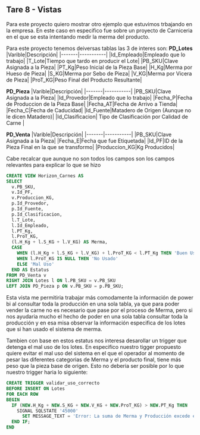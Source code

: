 ## Tare 8 - Vistas
Para este proyecto quiero mostrar otro ejemplo que estuvimos trbajando en la empresa. En este caso en especifico fue sobre un proyecto de Carniceria en el que se esta intentando medir la merma del producto.

Para este proyecto tenemos deiversas tablas las 3 de interes son:
**PD_Lotes**
|Varible|Descripción|
|-------|-----------|
|Id_Empleado|Empleado que lo trabajo|
|T_Lote|Tiempo que tardo en producir el Lote|
|PB_SKU|Clave Asignada a la Pieza|
|PT_Kg|Peso Inicial de la Pieza Base|
|H_Kg|Merma por Hueso de Pieza|
|S_KG|Merma por Sebo de Pieza|
|V_KG|Merma por Vicera de Pieza|
|ProT_KG|Peso Final del Producto Resultante|

**PD_Pieza**
|Varible|Descripción|
|-------|-----------|
|PB_SKU|Clave Asignada a la Pieza|
|Id_Provedor|Empleado que lo trabajo|
|Fecha_P|Fecha de Produccion de la Pieza Base|
|Fecha_AT|Fecha de Arrivo a Tienda|
|Fecha_C|Fecha de Caducidad|
|Id_Fuente|Matadero de Origen (Aunque no le dicen Matadero)|
|Id_Clasificacion| Tipo de Clasificación por Calidad de Carne |

**PD_Venta**
|Varible|Descripción|
|-------|-----------|
|PB_SKU|Clave Asignada a la Pieza|
|Fecha_E|Fecha que fue Etiquetada|
|Id_PF|ID de la Pieza Final en la que se transformo|
|Produccion_KG|Kg Producidos|

Cabe recalcar que aunque no son todos los campos son los campos relevantes para explicar lo que se hizo

```sql
CREATE VIEW Horizon_Carnes AS
SELECT  
  v.PB_SKU,
  v.Id_PF,
  v.Produccion_KG,
  p.Id_Provedor,
  p.Id_Fuente,
  p.Id_Clasificacion,
  l.T_Lote,
  l.Id_Empleado,
  l.PT_Kg,
  l.ProT_KG,
  (l.H_Kg + l.S_KG + l.V_KG) AS Merma,
  CASE 
    WHEN (l.H_Kg + l.S_KG + l.V_KG) + l.ProT_KG < l.PT_Kg THEN 'Buen Uso'
    WHEN l.ProT_KG IS NULL THEN 'No Usado'
    ELSE 'Mal Uso'
  END AS Estatus
FROM PD_Venta v
RIGHT JOIN Lotes l ON l.PB_SKU = v.PB_SKU
LEFT JOIN PD_Pieza p ON v.PB_SKU = p.PB_SKU;
```
Esta vista me permitiria trabajar más comodamente la información de power bi al consultar toda la producción en una sola tabla, ya que para poder vender la carne no es necesario que pase por el proceso de Merma, pero si nos ayudaria mucho el hecho de poder en una sola tabla consultar toda la producción y en esa misa observar la información especifica de los lotes que si han usado el sistema de merma.


Tambien con base en estos estatus nos interesa desarollar un trigger que detenga el mal uso de los lotes. En especifico nuestro tigger propuesto quiere evitar el mal uso del sistema en el que el operador al momento de pesar las diferentes categorias de Merma y el producto final, tiene más peso que la pieza base de origen. Esto no deberia ser posible por lo que nuestro trigger haria lo siguiente:
```sql
CREATE TRIGGER validar_uso_correcto
BEFORE INSERT ON Lotes
FOR EACH ROW
BEGIN
  IF (NEW.H_Kg + NEW.S_KG + NEW.V_KG + NEW.ProT_KG) > NEW.PT_Kg THEN
    SIGNAL SQLSTATE '45000'
      SET MESSAGE_TEXT = 'Error: La suma de Merma y Producción excede el peso total permitido';
  END IF;
END
```